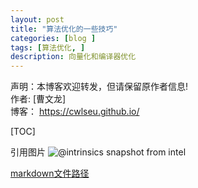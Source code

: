 ```yaml
---
layout: post
title: "算法优化的一些技巧"
categories: [blog ]
tags: [算法优化, ]
description: 向量化和编译器优化
---
```


声明：本博客欢迎转发，但请保留原作者信息!                                      
作者: [曹文龙]                                                                 
博客： <https://cwlseu.github.io/>                                             

[TOC]

引用图片
![@intrinsics snapshot from intel](../images/optimization/intrinsics.png)


[markdown文件路径](https://github.com/cwlseu/cwlseu.github.io/tree/master/_posts/template.md)

